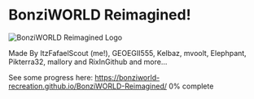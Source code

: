 # BonziWORLD Reimagined!
![BonziWORLD Reimagined Logo](https://raw.githubusercontent.com/heyjoeway/BonziWORLD/refs/heads/master/src/www/img/readme/logo.png)

Made By ItzFafaelScout (me!), GEOEGII555, Kelbaz, mvoolt, Elephpant, Pikterra32, mallory and RixInGithub and more...

See some progress here: https://bonziworld-recreation.github.io/BonziWORLD-Reimagined/
0% complete
